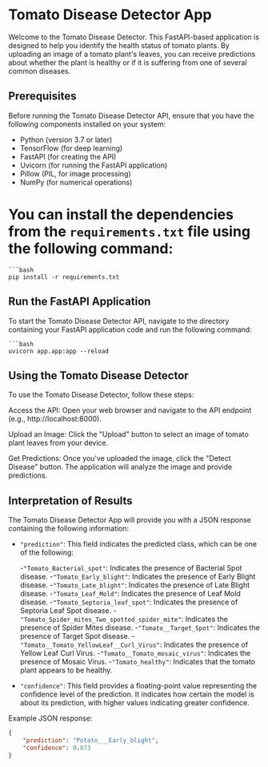 # Tomato Disease Detector App

Welcome to the Tomato Disease Detector. This FastAPI-based application is designed to help you identify the health status of tomato plants. By uploading an image of a tomato plant's leaves, you can receive predictions about whether the plant is healthy or if it is suffering from one of several common diseases.

## Prerequisites

Before running the Tomato Disease Detector API, ensure that you have the following components installed on your system:

- Python (version 3.7 or later)
- TensorFlow (for deep learning)
- FastAPI (for creating the API)
- Uvicorn (for running the FastAPI application)
- Pillow (PIL, for image processing)
- NumPy (for numerical operations)

# You can install the dependencies from the `requirements.txt` file using the following command:

    ```bash
    pip install -r requirements.txt

## Run the FastAPI Application

To start the Tomato Disease Detector API, navigate to the directory containing your FastAPI application code and run the following command:

    ```bash
    uvicorn app.app:app --reload
    
## Using the Tomato Disease Detector

To use the Tomato Disease Detector, follow these steps:

Access the API: Open your web browser and navigate to the API endpoint (e.g., http://localhost:8000).

Upload an Image: Click the "Upload" button to select an image of tomato plant leaves from your device.

Get Predictions: Once you've uploaded the image, click the "Detect Disease" button. The application will analyze the image and provide predictions.

## Interpretation of Results

The Tomato Disease Detector App will provide you with a JSON response containing the following information:

- `"prediction"`: This field indicates the predicted class, which can be one of the following:

  -`"Tomato_Bacterial_spot"`: Indicates the presence of Bacterial Spot disease.
  -`"Tomato_Early_blight"`: Indicates the presence of Early Blight disease.
  -`"Tomato_Late_blight"`: Indicates the presence of Late Blight disease.
  -`"Tomato_Leaf_Mold"`: Indicates the presence of Leaf Mold disease.
  -`"Tomato_Septoria_leaf_spot"`: Indicates the presence of Septoria Leaf Spot disease.
  -`"Tomato_Spider_mites_Two_spotted_spider_mite"`: Indicates the presence of Spider Mites disease.
  -`"Tomato__Target_Spot"`: Indicates the presence of Target Spot disease.
  -`"Tomato__Tomato_YellowLeaf__Curl_Virus"`: Indicates the presence of Yellow Leaf Curl Virus.
  -`"Tomato__Tomato_mosaic_virus"`: Indicates the presence of Mosaic Virus.
  -`"Tomato_healthy"`: Indicates that the tomato plant appears to be healthy.

- `"confidence"`: This field provides a floating-point value representing the confidence level of the prediction. It indicates how certain the model is about its prediction, with higher values indicating greater confidence.

Example JSON response:

```json
{
    "prediction": "Potato___Early_blight",
    "confidence": 0.873
}